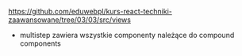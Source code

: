 https://github.com/eduwebpl/kurs-react-techniki-zaawansowane/tree/03/03/src/views

- multistep zawiera wszystkie componenty należące do compound components
